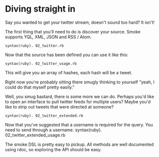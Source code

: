 # Diving straight in

Say you wanted to get your twitter stream, doesn't sound too hard? It isn't! 

The first thing that you'll need to do is discover your source. Smoke supports YQL, XML, JSON and RSS / Atom.

    syntax(ruby). 02_twitter.rb

Now that the source has been defined you can use it like this:

    syntax(ruby). 02_twitter_usage.rb
    
This will give you an array of hashes, each hash will be a tweet. 

Right now you're probably sitting there smugly thinking to yourself "yeah, I could do that myself pretty easily."

Well, you smug bastard, there is some more we can do.
Perhaps you'd like to open an interface to pull twitter feeds for multiple users? Maybe you'd like to strip out tweets that were directed at someone?

    syntax(ruby). 02_twitter_extended.rb
    
Now that you've suggested that a username is required for the query. You need to send through a username.
    syntax(ruby). 02_twitter_extended_usage.rb

The smoke DSL is pretty easy to pickup. All methods are well documented using rdoc, so exploring the API should be easy.